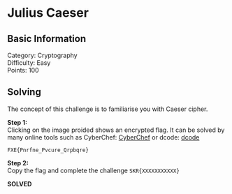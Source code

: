 # Julius Caeser

## Basic Information
Category: Cryptography    
Difficulty: Easy  
Points: 100  

## Solving
The concept of this challenge is to familiarise you with Caeser cipher. 
  
**Step 1:**  
Clicking on the image proided shows an encrypted flag. It can be solved by many online tools such as CyberChef: [CyberChef](https://cyberchef.org) or dcode: [dcode](https://www.dcode.fr/)
```
FXE{Pnrfne_Pvcure_Qrpbqre}
```  

**Step 2:**   
Copy the flag and complete the challenge
```SKR{XXXXXXXXXXX}```

**SOLVED**  
